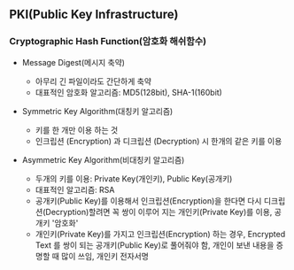 ## PKI(Public Key Infrastructure)

### Cryptographic Hash Function(암호화 해쉬함수)

- Message Digest(메시지 축약)
    + 아무리 긴 파일이라도 간단하게 축약
    + 대표적인 암호화 알고리즘: MD5(128bit), SHA-1(160bit)

- Symmetric Key Algorithm(대칭키 알고리즘)
    + 키를 한 개만 이용 하는 것
    + 인크립션 (Encryption) 과 디크립션 (Decryption) 시 한개의 같은 키를 이용

- Asymmetric Key Algorithm(비대칭키 알고리즘)
    + 두개의 키를 이용: Private Key(개인키), Public Key(공개키)
    + 대표적인 알고리즘: RSA
    + 공개키(Public Key)를 이용해서 인크립션(Encryption)을 한다면 다시 디크립션(Decryption)할려면 꼭 쌍이 이루어 지는 개인키(Private Key)를 이용, 공개키 '암호화'
    + 개인키(Private Key)를 가지고 인크립션(Encryption) 하는 경우, Encrypted Text 를 쌍이 되는 공개키(Public Key)로 풀어줘야 함, 개인이 보낸 내용을 증명할 때 많이 쓰임, 개인키 전자서명

